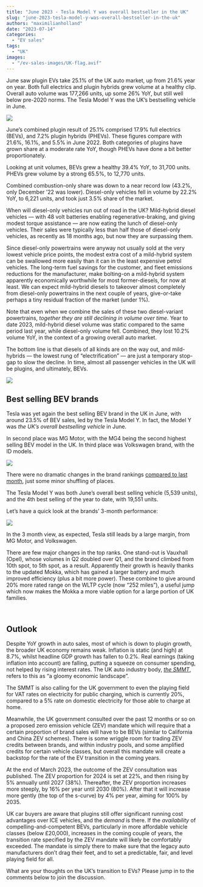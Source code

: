 ```yaml
---
title: "June 2023 - Tesla Model Y was overall bestseller in the UK"
slug: "june-2023-tesla-model-y-was-overall-bestseller-in-the-uk"
authors: "maximilianholland"
date: "2023-07-14"
categories:
  - "EV sales"
tags:
  - "UK"
images:
  - "/ev-sales-images/UK-flag.avif"
---
```


June saw plugin EVs take 25.1% of the UK auto market, up from 21.6% year on year. Both full electrics and plugin hybrids grew volume at a healthy clip. Overall auto volume was 177,266 units, up some 26% YoY, but still well below pre-2020 norms. The Tesla Model Y was the UK’s bestselling vehicle in June.

![](ev-sales-images/2023-06-UK-Passenger-Auto-Registrations.avif)

June’s combined plugin result of 25.1% comprised 17.9% full electrics (BEVs), and 7.2% plugin hybrids (PHEVs). These figures compare with 21.6%, 16.1%, and 5.5% in June 2022. Both categories of plugins have grown share at a moderate rate YoY, though PHEVs have done a bit better proportionately.

Looking at unit volumes, BEVs grew a healthy 39.4% YoY, to 31,700 units. PHEVs grew volume by a strong 65.5%, to 12,770 units.

Combined combustion-only share was down to a near record low (43.2%, only December ’22 was lower). Diesel-only vehicles fell in volume by 22.2% YoY, to 6,221 units, and took just 3.5% share of the market.

When will diesel-only vehicles run out of road in the UK? Mild-hybrid diesel vehicles — with 48 volt batteries enabling regenerative-braking, and giving modest torque assistance — are now eating the lunch of diesel-only vehicles. Their sales were typically less than half those of diesel-only vehicles, as recently as 18 months ago, but now they are surpassing them.

Since diesel-only powertrains were anyway not usually sold at the very lowest vehicle price points, the modest extra cost of a mild-hybrid system can be swallowed more easily than it can in the least expensive petrol vehicles. The long-term fuel savings for the customer, and fleet emissions reductions for the manufacturer, make bolting-on a mild-hybrid system apparently economically worthwhile for most former-diesels, for now at least. We can expect mild-hybrid diesels to takeover almost completely from diesel-only powertrains in the next couple of years, give-or-take perhaps a tiny residual fraction of the market (under 1%).

Note that even when we combine the sales of these two diesel-variant powertrains, _together they are still declining in volume over time._ Year to date 2023, mild-hybrid diesel volume was static compared to the same period last year, while diesel-only volume fell. Combined, they lost 10.2% volume YoY, in the context of a growing overall auto market.

The bottom line is that diesels of all kinds are on the way out, and mild-hybrids — the lowest rung of “electrification” — are just a temporary stop-gap to slow the decline. In time, almost all passenger vehicles in the UK will be plugins, and ultimately, BEVs.

![](ev-sales-images/2023-06-UK-Monthly-Powertrain-Market-Share.avif)

## Best selling BEV brands

Tesla was yet again the best selling BEV brand in the UK in June, with around 23.5% of BEV sales, led by the Tesla Model Y. In fact, the Model Y was _the UK’s overall bestselling vehicle_ in June.

In second place was MG Motor, with the MG4 being the second highest selling BEV model in the UK. In third place was Volkswagen brand, with the ID models.

![](ev-sales-images/2023-06-UK-BEV-Brand-_-Est.avif)

There were no dramatic changes in the brand rankings [compared to last month](/2023/06/20/may-2023-strongest-may-ever-for-tesla-in-the-uk/), just some minor shuffling of places.

The Tesla Model Y was both June’s overall best selling vehicle (5,539 units), and the 4th best selling of the year to date, with 19,551 units.

Let’s have a quick look at the brands’ 3-month performance:

![](ev-sales-images/2023-06-UK-BEV-Brand-_-Est.-Trailing-Qtr.avif)

In the 3 month view, as expected, Tesla still leads by a large margin, from MG Motor, and Volkswagen.

There are few major changes in the top ranks. One stand-out is Vauxhall (Opel), whose volumes in Q2 doubled over Q1, and the brand climbed from 10th spot, to 5th spot, as a result. Apparently their growth is heavily thanks to the updated Mokka, which has gained a larger battery and much improved efficiency (plus a bit more power). These combine to give around 20% more rated range on the WLTP cycle (now “252 miles”), a useful jump which now makes the Mokka a more viable option for a large portion of UK families.

 

## Outlook

Despite YoY growth in auto sales, most of which is down to plugin growth, the broader UK economy remains weak. Inflation is static (and high) at 8.7%, whilst headline GDP growth has fallen to 0.2%. Real earnings (taking inflation into account) are falling, putting a squeeze on consumer spending, not helped by rising interest rates. The UK auto industry body, [_the SMMT_](https://www.smmt.co.uk/2023/07/new-car-market-powers-up-as-industry-calls-for-vat-cut-on-ev-public-charging/), refers to this as “a gloomy economic landscape”.

The SMMT is also calling for the UK government to even the playing field for VAT rates on electricity for public charging, which is currently 20%, compared to a 5% rate on domestic electricity for those able to charge at home.

Meanwhile, the UK government consulted over the past 12 months or so on a proposed zero emission vehicle (ZEV) mandate which will require that a certain proportion of brand sales will have to be BEVs (similar to California and China ZEV schemes). There is some wriggle room for trading ZEV credits between brands, and within industry pools, and some amplified credits for certain vehicle classes, but overall this mandate will create a backstop for the rate of the EV transition in the coming years.

At the end of March 2023, the outcome of the ZEV consultation was published. The ZEV proportion for 2024 is set at 22%, and then rising by 5% annually until 2027 (38%). Thereafter, the ZEV proportion increases more steeply, by 16% per year until 2030 (80%). After that it will increase more gently (the top of the s-curve) by 4% per year, aiming for 100% by 2035.

UK car buyers are aware that plugins still offer significant running cost advantages over ICE vehicles, and the _demand_ is there. If the _availability_ of compelling-and-competent BEVs, particularly in more affordable vehicle classes (below £20,000), increases in the coming couple of years, the transition rate specified by the ZEV mandate will likely be comfortably exceeded. The mandate is simply there to make sure that the legacy auto manufacturers don’t drag their feet, and to set a predictable, fair, and level playing field for all.

What are your thoughts on the UK’s transition to EVs? Please jump in to the comments below to join the discussion.
